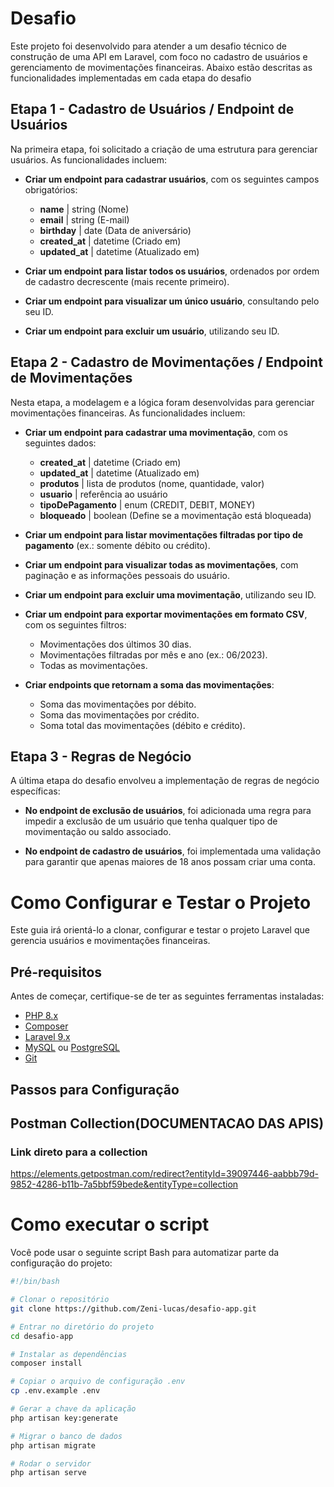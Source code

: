# Desafio

Este projeto foi desenvolvido para atender a um desafio técnico de construção de uma API em Laravel, com foco no cadastro de usuários e gerenciamento de movimentações financeiras. Abaixo estão descritas as funcionalidades implementadas em cada etapa do desafio

## Etapa 1 - Cadastro de Usuários / Endpoint de Usuários

Na primeira etapa, foi solicitado a criação de uma estrutura para gerenciar usuários. As funcionalidades incluem:

- **Criar um endpoint para cadastrar usuários**, com os seguintes campos obrigatórios:
  - **name** | string (Nome)
  - **email** | string (E-mail)
  - **birthday** | date (Data de aniversário)
  - **created_at** | datetime (Criado em)
  - **updated_at** | datetime (Atualizado em)

- **Criar um endpoint para listar todos os usuários**, ordenados por ordem de cadastro decrescente (mais recente primeiro).

- **Criar um endpoint para visualizar um único usuário**, consultando pelo seu ID.

- **Criar um endpoint para excluir um usuário**, utilizando seu ID.

## Etapa 2 - Cadastro de Movimentações / Endpoint de Movimentações

Nesta etapa, a modelagem e a lógica foram desenvolvidas para gerenciar movimentações financeiras. As funcionalidades incluem:

- **Criar um endpoint para cadastrar uma movimentação**, com os seguintes dados:
  - **created_at** | datetime (Criado em)
  - **updated_at** | datetime (Atualizado em)
  - **produtos** | lista de produtos (nome, quantidade, valor)
  - **usuario** | referência ao usuário
  - **tipoDePagamento** | enum (CREDIT, DEBIT, MONEY)
  - **bloqueado** | boolean (Define se a movimentação está bloqueada)

- **Criar um endpoint para listar movimentações filtradas por tipo de pagamento** (ex.: somente débito ou crédito).

- **Criar um endpoint para visualizar todas as movimentações**, com paginação e as informações pessoais do usuário.

- **Criar um endpoint para excluir uma movimentação**, utilizando seu ID.

- **Criar um endpoint para exportar movimentações em formato CSV**, com os seguintes filtros:
  - Movimentações dos últimos 30 dias.
  - Movimentações filtradas por mês e ano (ex.: 06/2023).
  - Todas as movimentações.

- **Criar endpoints que retornam a soma das movimentações**:
  - Soma das movimentações por débito.
  - Soma das movimentações por crédito.
  - Soma total das movimentações (débito e crédito).

## Etapa 3 - Regras de Negócio

A última etapa do desafio envolveu a implementação de regras de negócio específicas:

- **No endpoint de exclusão de usuários**, foi adicionada uma regra para impedir a exclusão de um usuário que tenha qualquer tipo de movimentação ou saldo associado.

- **No endpoint de cadastro de usuários**, foi implementada uma validação para garantir que apenas maiores de 18 anos possam criar uma conta.

# Como Configurar e Testar o Projeto

Este guia irá orientá-lo a clonar, configurar e testar o projeto Laravel que gerencia usuários e movimentações financeiras.

## Pré-requisitos

Antes de começar, certifique-se de ter as seguintes ferramentas instaladas:

- [PHP 8.x](https://www.php.net/downloads)
- [Composer](https://getcomposer.org/download/)
- [Laravel 9.x](https://laravel.com/docs/9.x/installation)
- [MySQL](https://dev.mysql.com/downloads/installer/) ou [PostgreSQL](https://www.postgresql.org/download/)
- [Git](https://git-scm.com/)

## Passos para Configuração

## Postman Collection(DOCUMENTACAO DAS APIS)
### Link direto para a collection
https://elements.getpostman.com/redirect?entityId=39097446-aabbb79d-9852-4286-b11b-7a5bbf59bede&entityType=collection

# Como executar o script

Você pode usar o seguinte script Bash para automatizar parte da configuração do projeto:

```bash
#!/bin/bash

# Clonar o repositório
git clone https://github.com/Zeni-lucas/desafio-app.git

# Entrar no diretório do projeto
cd desafio-app

# Instalar as dependências
composer install

# Copiar o arquivo de configuração .env
cp .env.example .env

# Gerar a chave da aplicação
php artisan key:generate

# Migrar o banco de dados
php artisan migrate

# Rodar o servidor
php artisan serve
